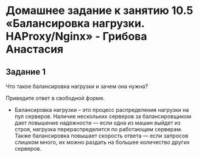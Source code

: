# Домашнее задание к занятию 10.5 «Балансировка нагрузки. HAProxy/Nginx» - Грибова Анастасия
## Задание 1
Что такое балансировка нагрузки и зачем она нужна?

Приведите ответ в свободной форме.

* Балансировка нагрузки – это процесс распределения нагрузки на пул серверов. Наличие нескольких серверов за балансировщиком дает повышение надежности — если одна из машин выйдет из строя, нагрузка перераспределится по работающем серверам. Также балансировка повышает скорость ответа — если запросов слишком много, их можно раздать на большее количество других серверов.

